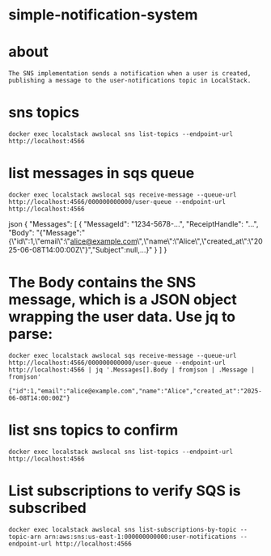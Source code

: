 # simple-notification-system

# about 
    The SNS implementation sends a notification when a user is created, publishing a message to the user-notifications topic in LocalStack.
    
# sns topics
    docker exec localstack awslocal sns list-topics --endpoint-url http://localhost:4566

# list messages in sqs queue
    docker exec localstack awslocal sqs receive-message --queue-url http://localhost:4566/000000000000/user-queue --endpoint-url http://localhost:4566

  json
    {
        "Messages": [
            {
            "MessageId": "1234-5678-...",
            "ReceiptHandle": "...",
            "Body": "{\"Message\":\"{\\\"id\\\":1,\\\"email\\\":\\\"alice@example.com\\\",\\\"name\\\":\\\"Alice\\\",\\\"created_at\\\":\\\"2025-06-08T14:00:00Z\\\"}\",\"Subject\":null,...}"
            }
        ]
        }

# The Body contains the SNS message, which is a JSON object wrapping the user data. Use jq to parse:
    docker exec localstack awslocal sqs receive-message --queue-url http://localhost:4566/000000000000/user-queue --endpoint-url http://localhost:4566 | jq '.Messages[].Body | fromjson | .Message | fromjson'

    {"id":1,"email":"alice@example.com","name":"Alice","created_at":"2025-06-08T14:00:00Z"}


# list sns topics to confirm
    docker exec localstack awslocal sns list-topics --endpoint-url http://localhost:4566

# List subscriptions to verify SQS is subscribed
    docker exec localstack awslocal sns list-subscriptions-by-topic --topic-arn arn:aws:sns:us-east-1:000000000000:user-notifications --endpoint-url http://localhost:4566

